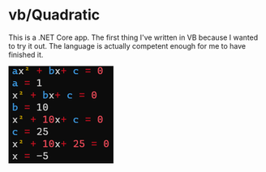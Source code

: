 # vb/Quadratic

This is a .NET Core app.
The first thing I've written in VB because I wanted to try it out.
The language is actually competent enough for me to have finished it.

![](2020-07-08-11-13-06.png)
